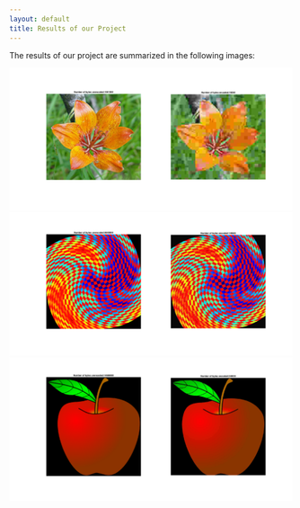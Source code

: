 ```yaml
---
layout: default
title: Results of our Project
---
```


The results of our project are summarized in the following images:

![Image 1.](CompressionSizeQuality10.png)
![Image 2.](CompressionSizeQuality10_2.png)
![Image 3.](CompressionSizeQuality50.png)
